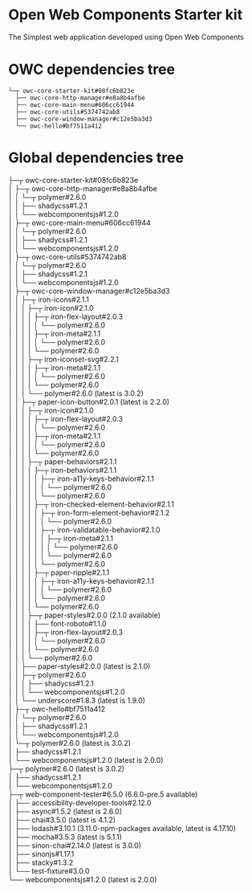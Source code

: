 Open Web Components Starter kit
========

The Simplest web application developed using Open Web Components


# OWC dependencies tree
```
└─┬ owc-core-starter-kit#08fc6b823e   
  ├── owc-core-http-manager#e8a8b4afbe   
  ├── owc-core-main-menu#606cc61944   
  ├── owc-core-utils#5374742ab8  
  ├── owc-core-window-manager#c12e5ba3d3  
  └── owc-hello#bf7511a412  
```


# Global dependencies tree

├─┬ owc-core-starter-kit#08fc6b823e  
│ ├─┬ owc-core-http-manager#e8a8b4afbe  
│ │ └─┬ polymer#2.6.0  
│ │   ├── shadycss#1.2.1  
│ │   └── webcomponentsjs#1.2.0  
│ ├─┬ owc-core-main-menu#606cc61944  
│ │ └─┬ polymer#2.6.0  
│ │   ├── shadycss#1.2.1  
│ │   └── webcomponentsjs#1.2.0  
│ ├─┬ owc-core-utils#5374742ab8  
│ │ └─┬ polymer#2.6.0  
│ │   ├── shadycss#1.2.1  
│ │   └── webcomponentsjs#1.2.0  
│ ├─┬ owc-core-window-manager#c12e5ba3d3  
│ │ ├─┬ iron-icons#2.1.1  
│ │ │ ├─┬ iron-icon#2.1.0  
│ │ │ │ ├─┬ iron-flex-layout#2.0.3  
│ │ │ │ │ └── polymer#2.6.0  
│ │ │ │ ├─┬ iron-meta#2.1.1  
│ │ │ │ │ └── polymer#2.6.0  
│ │ │ │ └── polymer#2.6.0  
│ │ │ ├─┬ iron-iconset-svg#2.2.1  
│ │ │ │ ├─┬ iron-meta#2.1.1  
│ │ │ │ │ └── polymer#2.6.0  
│ │ │ │ └── polymer#2.6.0  
│ │ │ └── polymer#2.6.0 (latest is 3.0.2)  
│ │ ├─┬ paper-icon-button#2.0.1 (latest is 2.2.0)  
│ │ │ ├─┬ iron-icon#2.1.0  
│ │ │ │ ├─┬ iron-flex-layout#2.0.3  
│ │ │ │ │ └── polymer#2.6.0  
│ │ │ │ ├─┬ iron-meta#2.1.1  
│ │ │ │ │ └── polymer#2.6.0  
│ │ │ │ └── polymer#2.6.0  
│ │ │ ├─┬ paper-behaviors#2.1.1  
│ │ │ │ ├─┬ iron-behaviors#2.1.1  
│ │ │ │ │ ├─┬ iron-a11y-keys-behavior#2.1.1  
│ │ │ │ │ │ └── polymer#2.6.0  
│ │ │ │ │ └── polymer#2.6.0  
│ │ │ │ ├─┬ iron-checked-element-behavior#2.1.1  
│ │ │ │ │ ├─┬ iron-form-element-behavior#2.1.2  
│ │ │ │ │ │ └── polymer#2.6.0  
│ │ │ │ │ ├─┬ iron-validatable-behavior#2.1.0  
│ │ │ │ │ │ ├─┬ iron-meta#2.1.1  
│ │ │ │ │ │ │ └── polymer#2.6.0  
│ │ │ │ │ │ └── polymer#2.6.0  
│ │ │ │ │ └── polymer#2.6.0  
│ │ │ │ ├─┬ paper-ripple#2.1.1  
│ │ │ │ │ ├─┬ iron-a11y-keys-behavior#2.1.1  
│ │ │ │ │ │ └── polymer#2.6.0  
│ │ │ │ │ └── polymer#2.6.0  
│ │ │ │ └── polymer#2.6.0  
│ │ │ ├─┬ paper-styles#2.0.0 (2.1.0 available)  
│ │ │ │ ├── font-roboto#1.1.0  
│ │ │ │ ├─┬ iron-flex-layout#2.0.3  
│ │ │ │ │ └── polymer#2.6.0  
│ │ │ │ └── polymer#2.6.0  
│ │ │ └── polymer#2.6.0  
│ │ ├── paper-styles#2.0.0 (latest is 2.1.0)  
│ │ ├─┬ polymer#2.6.0  
│ │ │ ├── shadycss#1.2.1  
│ │ │ └── webcomponentsjs#1.2.0  
│ │ └── underscore#1.8.3 (latest is 1.9.0)  
│ ├─┬ owc-hello#bf7511a412  
│ │ └─┬ polymer#2.6.0  
│ │   ├── shadycss#1.2.1  
│ │   └── webcomponentsjs#1.2.0  
│ └─┬ polymer#2.6.0 (latest is 3.0.2)  
│   ├── shadycss#1.2.1  
│   └── webcomponentsjs#1.2.0 (latest is 2.0.0)  
├─┬ polymer#2.6.0 (latest is 3.0.2)  
│ ├── shadycss#1.2.1  
│ └── webcomponentsjs#1.2.0  
├─┬ web-component-tester#6.5.0 (6.6.0-pre.5 available)  
│ ├── accessibility-developer-tools#2.12.0  
│ ├── async#1.5.2 (latest is 2.6.0)  
│ ├── chai#3.5.0 (latest is 4.1.2)  
│ ├── lodash#3.10.1 (3.11.0-npm-packages available, latest is 4.17.10)  
│ ├── mocha#3.5.3 (latest is 5.1.1)  
│ ├── sinon-chai#2.14.0 (latest is 3.0.0)  
│ ├── sinonjs#1.17.1  
│ ├── stacky#1.3.2  
│ └── test-fixture#3.0.0  
└── webcomponentsjs#1.2.0 (latest is 2.0.0)  
